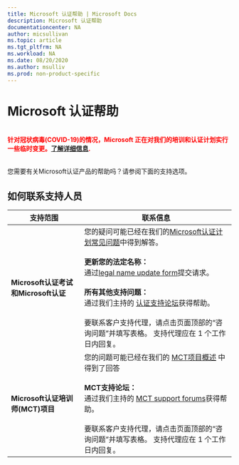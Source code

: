 ```yaml
---
title: Microsoft 认证帮助 | Microsoft Docs
description: Microsoft 认证帮助
documentationcenter: NA
author: micsullivan
ms.topic: article
ms.tgt_pltfrm: NA
ms.workload: NA
ms.date: 08/20/2020
ms.author: msulliv
ms.prod: non-product-specific
---
```

# Microsoft 认证帮助

<div style='color&#58; red;'><strong><font color="red"><br/>针对冠状病毒(COVID-19)的情况，Microsoft 正在对我们的培训和认证计划实行一些临时变更。<a href='/learn/certifications/posts/an-important-update-on-microsoft-training-and-certification'>了解详细信息</a>.</font></strong><br/><br/></div>

您需要有关Microsoft认证产品的帮助吗？请参阅下面的支持选项。

## 如何联系支持人员

| 支持范围| 联系信息|
| ------------- | --- |
| **Microsoft认证考试和Microsoft认证** |您的疑问可能已经在我们的[Microsoft认证计划常见问题](/learn/certifications/microsoft-certification-program-faqs)中得到解答。<br/><br/> **更新您的法定名称：** <br/>通过[legal name update form](https://aka.ms/MSCertificationLegalNamechange)提交请求。<br/><br/>  **所有其他支持问题：**<br/>通过我们主持的 [认证支持论坛](https://aka.ms/MCPForum)获得帮助。<br/><br/>要联系客户支持代理，请点击页面顶部的“咨询问题”并填写表格。  支持代理应在 1 个工作日内回复。|
| **Microsoft认证培训师(MCT)项目** | 您的问题可能已经在我们的 [MCT项目概述](/learn/certifications/mct-certification) 中得到了回答<br/><br/>**MCT支持论坛：**<br/>通过我们主持的 [MCT support forums](https://aka.ms/MCTForum)获得帮助。<br/><br/>要联系客户支持代理，请点击页面顶部的“咨询问题”并填写表格。  支持代理应在 1 个工作日内回复。|